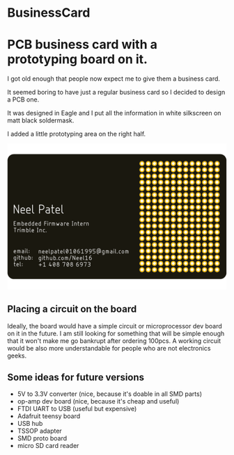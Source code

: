 # BusinessCard

# PCB business card with a prototyping board on it. 

I got old enough that people now expect me to give them a business card.

It seemed boring to have just a regular business card so I decided to design a PCB one.

It was designed in Eagle and I put all the information in white silkscreen on matt black soldermask.

I added a little prototyping area on the right half.

![](business_card.png)

## Placing a circuit on the board
Ideally, the board would have a simple circuit or microprocessor dev board on it in the future.
I am still looking for something that will be simple enough that it won't make me go bankrupt after ordering 100pcs. A working circuit would be also more understandable for people who are not electronics geeks.

## Some ideas for future versions
- 5V to 3.3V converter (nice, because it's doable in all SMD parts)
- op-amp dev board (nice, because it's cheap and useful)
- FTDI UART to USB (useful but expensive)
- Adafruit teensy board
- USB hub 
- TSSOP adapter
- SMD proto board
- micro SD card reader
